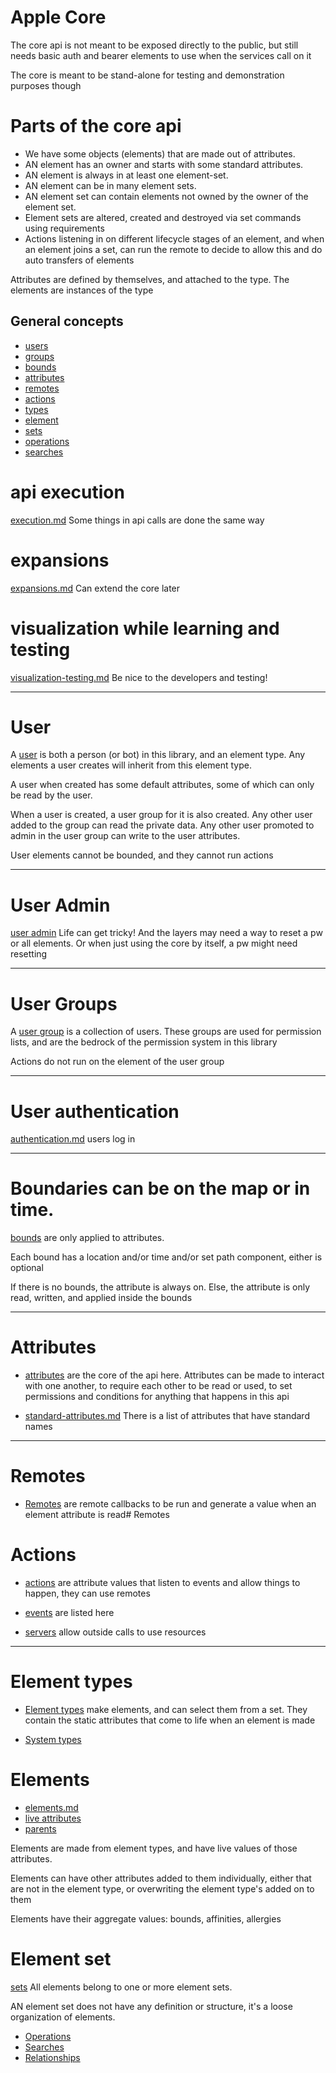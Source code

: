 # Apple Core

The core api is not meant to be exposed directly to the public, but still needs basic auth and bearer elements to use when the services call on it

The core is meant to be stand-alone for testing and demonstration purposes though

# Parts of the core api

* We have some objects (elements) that are made out of attributes.
* AN element has an owner and starts with some standard attributes. 
* AN element is always in at least one element-set.
* AN element can be in many element sets.
* AN element set can contain elements not owned by the owner of the element set.
* Element sets are altered, created and destroyed via set commands using requirements
* Actions listening in on different lifecycle stages of an element, and when an element joins a set, can run the remote to decide to allow this and do auto transfers of elements

Attributes are defined by themselves, and attached to the type. The elements are instances of the type


## General concepts


* [users](core-concepts/users.md)
* [groups](core-concepts/groups.md)
* [bounds](core-concepts/bounds.md)
* [attributes](core-concepts/attributes.md)
* [remotes](core-concepts/remotes.md)
* [actions](core-concepts/actions.md)
* [types](core-concepts/types.md)
* [element](core-concepts/element.md)
* [sets](core-concepts/sets.md)
* [operations](core-concepts/operations.md)
* [searches](core-concepts/searches.md)



# api execution
[execution.md](core-api-general/execution.md)
Some things in api calls are done the same way

# expansions
[expansions.md](core-api-general/expansions.md)
Can extend the core later

# visualization while learning and testing
[visualization-testing.md](core-api-general/visualization-testing.md)
Be nice to the developers and testing!


----------------------------------------
# User

A [user](step-0-users-groups/user-overview.md) is both a person (or bot) in this library, and an element type.
Any elements a user creates will inherit from this element type.

A user when created has some default attributes, some of which can only be read by the user.

When a user is created, a user group for it is also created. Any other user added to the group can read the private data.
Any other user promoted to admin in the user group can write to the user attributes.

User elements cannot be bounded, and they cannot run actions

---------------------------------------
# User Admin
[user admin](step-0-users-groups/user-admin-tasks.md)
Life can get tricky! And the layers may need a way to reset a pw or all elements. Or when just using the core by itself, a pw might need resetting


----------------------------------------
# User Groups

A [user group](step-0-users-groups/group-overview.md)  is a collection of users. These groups are used for permission lists, and are the bedrock of the permission system in this library

Actions do not run on the element of the user group


-----------------------------------

# User authentication
[authentication.md](core-api-general/authentication.md)
users log in

------------------------------------

# Boundaries can be on the map or in time.

[bounds](step-1-bounds/bound-overview.md) are only applied to attributes.

Each bound has a location and/or time and/or set path component, either is optional

If there is no bounds, the attribute is always on. Else, the attribute is only read, written, and applied inside the bounds

----------------------------------------

# Attributes

* [attributes](step-2-attributes/attribute-overview.md) are the core of the api here. 
Attributes can be made to interact with one another, to require each other to be read or used, to set permissions and conditions for anything that happens in this api


* [standard-attributes.md](step-2-attributes/standard-attributes.md)
There is a list of attributes that have standard names

----------------------------------------------------

# Remotes
* [Remotes](step-3-remotes/remote-overview.md) are remote callbacks to be run and generate a value when an element attribute is read# Remotes



# Actions
* [actions](step-4-actions/action-overview.md)
are attribute values that listen to events and allow things to happen, they can use remotes

* [events](step-4-actions/events.md) are listed here

* [servers](step-4-actions/servers.md) allow outside calls to use resources

---------------------------------------------------------

# Element types

* [Element types](step-5-types/type-overview.md)
make elements, and can select them from a set.
They contain the static attributes that come to life when an element is made

* [System types](step-5-types/system-types.md)

# Elements
* [elements.md](step-6-elements/element-overview.md)
* [live attributes](step-6-elements/live-attribute-overview.md)
* [parents](step-6-elements/live-parent-overview.md)

Elements are made from element types, and have live values of those attributes. 

Elements can have other attributes added to them individually, either that are not in the element type, or overwriting the element type's added on to them

Elements have their aggregate values: bounds, affinities, allergies


# Element set
[sets](step-7-sets/set-overview.md)
All elements belong to one or more element sets.

AN element set does not have any definition or structure, it's a loose organization of elements.

* [Operations](step-7-sets/operations-overview.md)
* [Searches](step-7-sets/set-overview.md)
* [Relationships](step-7-sets/relationship-overview.md)




